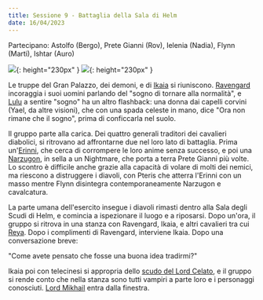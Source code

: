 ```yaml
---
title: Sessione 9 - Battaglia della Sala di Helm
date: 16/04/2023
---
```

Partecipano: Astolfo (Bergo), Prete Gianni (Rov), Ielenia (Nadia), Flynn (Marti), Ishtar (Auro)

![](https://5e.tools/img/bestiary/MM/Erinyes.jpg){: height="230px" } ![](https://5e.tools/img/bestiary/MTF/Narzugon.jpg){: height="230px" }

Le truppe del Gran Palazzo, dei demoni, e di [Ikaia](/star/npc/elturel#klav-ikaia) si riuniscono. [Ravengard](/star/npc/baldursgate#ulder-ravengard) incoraggia i suoi uomini parlando del "sogno di tornare alla normalità", e [Lulu](/star/npc/avernus#lulu) a sentire "sogno" ha un altro flashback: una donna dai capelli corvini (Yael, da altre visioni), che con una spada celeste in mano, dice "Ora non rimane che il sogno", prima di conficcarla nel suolo.

Il gruppo parte alla carica. Dei quattro generali traditori dei cavalieri diabolici, si ritrovano ad affrontarne due nel loro lato di battaglia. Prima un'[Erinni](https://forgottenrealms.fandom.com/wiki/Erinyes), che cerca di corrompere le loro anime senza successo, e poi una [Narzugon](https://forgottenrealms.fandom.com/wiki/Narzugon), in sella a un Nightmare, che porta a terra Prete Gianni più volte. Lo scontro è difficile anche grazie alla capacità di volare di molti dei nemici, ma riescono a distruggere i diavoli, con Pteris che atterra l'Erinni con un masso mentre Flynn disintegra contemporaneamente Narzugon e cavalcatura.

La parte umana dell'esercito insegue i diavoli rimasti dentro alla Sala degli Scudi di Helm, e comincia a ispezionare il luogo e a riposarsi. Dopo un'ora, il gruppo si ritrova in una stanza con Ravengard, Ikaia, e altri cavalieri tra cui [Reya](/star/npc/elturel#reya-mantlemorn). Dopo i complimenti di Ravengard, interviene Ikaia. Dopo una conversazione breve:

"Come avete pensato che fosse una buona idea tradirmi?"

Ikaia poi con telecinesi si appropria dello [scudo del Lord Celato](/star/npc/avernus#gargauth), e il gruppo si rende conto che nella stanza sono tutti vampiri a parte loro e i personaggi conosciuti. [Lord Mikhail](/star/npc/elturel#lord-mikhail-manthar) entra dalla finestra.